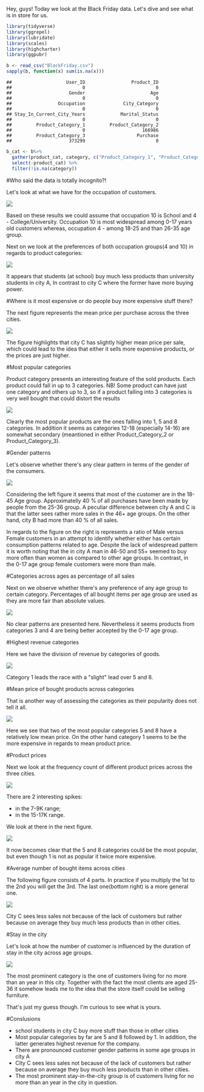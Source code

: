 Hey, guys! Today we look at the Black Friday data. Let's dive and see what is in store for us.


```r
library(tidyverse)
library(ggrepel)
library(lubridate)
library(scales)
library(highcharter)
library(ggpubr)

b <- read_csv("BlackFriday.csv")
sapply(b, function(x) sum(is.na(x)))
```

```
##                    User_ID                 Product_ID 
##                          0                          0 
##                     Gender                        Age 
##                          0                          0 
##                 Occupation              City_Category 
##                          0                          0 
## Stay_In_Current_City_Years             Marital_Status 
##                          0                          0 
##         Product_Category_1         Product_Category_2 
##                          0                     166986 
##         Product_Category_3                   Purchase 
##                     373299                          0
```

```r
b_cat <- b%>% 
  gather(product_cat, category, c("Product_Category_1", "Product_Category_2", "Product_Category_3")) %>%
  select(-product_cat) %>%
  filter(!is.na(category))
```

#Who said the data is totally incognito?!

Let's look at what we have for the occupation of customers.

![](blackFriday_files/figure-html/occupation-1.png)<!-- -->

Based on these results we could assume that occupation 10 is School and 4 - College/University. Occupation 10 is most widespread among 0-17 years old customers whereas, occupation 4 - among 18-25 and than 26-35 age group.

Next on we look at the preferences of both occupation groups(4 and 10) in regards to product categories:

![](blackFriday_files/figure-html/occupation4and10-1.png)<!-- -->

It appears that students (at school) buy much less products than university students in  city A, In contrast to city C where the former have more buying power.

#Where is it most expensive or do people buy more expensive stuff there?

The next figure represents the mean price per purchase across the three cities.

![](blackFriday_files/figure-html/prices-1.png)<!-- -->

The figure highlights that city C has slightly higher mean price per sale, which could lead to the idea that either it sells more expensive products, or the prices are just higher.

#Most popular categories

Product category presents an interesting feature of the sold products. Each product could fall in up to 3 categories. 
NB! Some product can have just one category and others up to 3, so if a product falling into 3 categories is very well bought that could distort the results

![](blackFriday_files/figure-html/categories-1.png)<!-- -->

Clearly the most popular products are the ones falling into 1, 5 and 8 categories. In addition it seems as categories 12-18 (especially 14-16) are somewhat secondary (meantioned in either Product_Category_2 or Product_Category_3).

#Gender patterns

Let's observe whether there's any clear pattern in terms of the gender of the consumers.

![](blackFriday_files/figure-html/gender-1.png)<!-- -->

Considering the left figure it seems that most of the customer are in the 18-45 Age group. Approximatelly 40 % of all purchases have been made by people from the 25-36 group. A peculiar difference between city A and C is that the latter sees rather more sales in the 46+ age groups. On the other hand, city B had more than 40 % of all sales.

In regards to the figure on the right is represents a ratio of Male versus Female customers in an attempt to identify whether either has certain consumption patterns related to age. Despite the lack of widespread pattern it is worth noting that the in city A man in 46-50 and 55+ seemed to buy more often than women as compared to other age groups. In contrast, in the 0-17 age group female customers were more than male.

#Categories across ages as percentage of all sales

Next on we observe whether there's any preference of any age group to certain category. Percentages of all bought items per age group are used as they are more fair than absolute values.

![](blackFriday_files/figure-html/categoriesAcrossAges-1.png)<!-- -->

No clear patterns are presented here. Nevertheless it seems products from categories 3 and 4 are being better accepted by the 0-17 age group.

#Highest revenue categories

Here we have the division of revenue by categories of goods.

![](blackFriday_files/figure-html/highestRevenueCategories-1.png)<!-- -->

Category 1 leads the race with a "slight" lead over 5 and 8.

#Mean price of bought products across categories

That is another way of assessing the categories as their popularity does not tell it all.

![](blackFriday_files/figure-html/meanPriceAcrossCategories-1.png)<!-- -->

Here we see that two of the most popular categories 5 and 8 have a relatively low mean price. On the other hand category 1 seems to be the more expensive in regards to mean product price.

#Product prices

Next we look at the frequency count of different product prices across the three cities.

![](blackFriday_files/figure-html/productPrices-1.png)<!-- -->

There are 2 interesting spikes:
* in the 7-9K range;
* in the 15-17K range.

We look at there in the next figure.

![](blackFriday_files/figure-html/priceSpikes-1.png)<!-- -->

It now becomes clear that the 5 and 8 categories could be the most popular, but even though 1 is not as popular it twice more expensive.

#Average number of bought items across cities

The following figure consists of 4 parts. In practice if you multiply the 1st to the 2nd you will get the 3rd. The last one(bottom right) is a more general one.

![](blackFriday_files/figure-html/salesPerAgeAndCity-1.png)<!-- -->

City C sees less sales not because of the lack of customers but rather because on average they buy much less products than in other cities.

#Stay in the city

Let's look at how the number of customer is influenced by the duration of stay in the city across age groups.

![](blackFriday_files/figure-html/stayInTheCity-1.png)<!-- -->

The most prominent category is the one of customers living for no more than an year in this city. Together with the fact the most clients are aged 25-36 it somehow leads me to the idea that the store itself could be selling furniture.

That's just my guess though. I'm curious to see what is yours.

#Conslusions
* school students in city C buy more stuff than those in other cities
* Most popular categories by far are 5 and 8 followed by 1. In addition, the latter generates highest revenue for the company.
* There are pronounced customer gender patterns in some age groups in city A
* City C sees less sales not because of the lack of customers but rather because on average they buy much less products than in other cities.
* The most prominent stay-in-the-city group is of customers living for no more than an year in the city in question.
